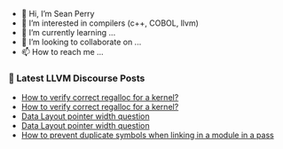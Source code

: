 - 👋 Hi, I’m Sean Perry
- 👀 I’m interested in compilers (c++, COBOL, llvm)
- 🌱 I’m currently learning ...
- 💞️ I’m looking to collaborate on ...
- 📫 How to reach me ...

<!---
s66perry/s66perry is a ✨ special ✨ repository because its `README.md` (this file) appears on your GitHub profile.
You can click the Preview link to take a look at your changes.
--->
### 📕 Latest LLVM Discourse Posts

<!-- DISCOURSE-LLVM:START -->
- [How to verify correct regalloc for a kernel?](https://discourse.llvm.org/t/how-to-verify-correct-regalloc-for-a-kernel/80811#post_6)
- [How to verify correct regalloc for a kernel?](https://discourse.llvm.org/t/how-to-verify-correct-regalloc-for-a-kernel/80811#post_5)
- [Data Layout pointer width question](https://discourse.llvm.org/t/data-layout-pointer-width-question/80835#post_15)
- [Data Layout pointer width question](https://discourse.llvm.org/t/data-layout-pointer-width-question/80835#post_14)
- [How to prevent duplicate symbols when linking in a module in a pass](https://discourse.llvm.org/t/how-to-prevent-duplicate-symbols-when-linking-in-a-module-in-a-pass/80879#post_1)
<!-- DISCOURSE-LLVM:END -->
